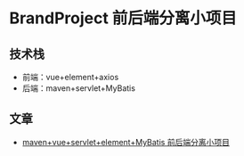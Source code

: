 # BrandProject 前后端分离小项目

## 技术栈
- 前端：vue+element+axios
- 后端：maven+servlet+MyBatis

## 文章
- [maven+vue+servlet+element+MyBatis 前后端分离小项目](https://ruochen.blog.csdn.net/article/details/123187583)
